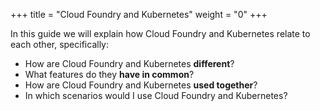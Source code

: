 +++
title = "Cloud Foundry and Kubernetes"
weight = "0"
+++

In this guide we will explain how Cloud Foundry and Kubernetes relate to each other, specifically:

* How are Cloud Foundry and Kubernetes **different**?
* What features do they **have in common**?
* How are Cloud Foundry and Kubernetes **used together**?
* In which scenarios would I use Cloud Foundry and Kubernetes?

